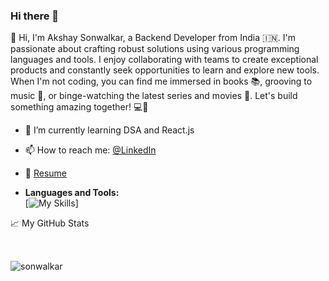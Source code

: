 ### Hi there 👋

👋 Hi, I'm Akshay Sonwalkar, a Backend Developer from India 🇮🇳. I'm passionate about crafting robust solutions using various programming languages and tools. I enjoy collaborating with teams to create exceptional products and constantly seek opportunities to learn and explore new tools. When I'm not coding, you can find me immersed in books 📚, grooving to music 🎵, or binge-watching the latest series and movies 🍿. Let's build something amazing together! 💻🚀

- 🌱 I’m currently learning DSA and React.js
- 📫 How to reach me: [@LinkedIn](https://www.linkedin.com/in/akshay-sonwalkar)
- 📝 [Resume](https://github.com/Sonwalkar/Sonwalkar.github.io/blob/master/Resume.pdf)

- **Languages and Tools:** <br>
[![My Skills](https://skillicons.dev/icons?i=aws,js,ts,nodejs,postman,git,postgres,py,django,mysql,html,css)]
<!--
**Sonwalkar/sonwalkar** is a ✨ _special_ ✨ repository because its `README.md` (this file) appears on your GitHub profile.

Here are some ideas to get you started:

- 🔭 I’m currently working on ...
- 🌱 I’m currently learning ...
- 👯 I’m looking to collaborate on ...
- 🤔 I’m looking for help with ...
- 💬 Ask me about ...
- 📫 How to reach me: ...
- 😄 Pronouns: ...
- ⚡ Fun fact: ...
-->

📈 My GitHub Stats

<img src="https://github-readme-stats.vercel.app/api?username=sonwalkar&show_icons=true&theme=gotham" alt="sonwalkar"  style="margin-top:2rem;"/>
